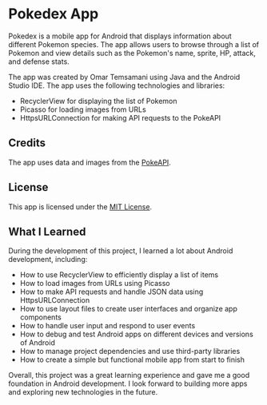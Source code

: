 # Pokedex App

Pokedex is a mobile app for Android that displays information about different Pokemon species. The app allows users to browse through a list of Pokemon and view details such as the Pokemon's name, sprite, HP, attack, and defense stats.

The app was created by Omar Temsamani using Java and the Android Studio IDE. The app uses the following technologies and libraries:

- RecyclerView for displaying the list of Pokemon
- Picasso for loading images from URLs
- HttpsURLConnection for making API requests to the PokeAPI

## Credits

The app uses data and images from the [PokeAPI](https://pokeapi.co/).

## License

This app is licensed under the [MIT License](LICENSE).

## What I Learned

During the development of this project, I learned a lot about Android development, including:

- How to use RecyclerView to efficiently display a list of items
- How to load images from URLs using Picasso
- How to make API requests and handle JSON data using HttpsURLConnection
- How to use layout files to create user interfaces and organize app components
- How to handle user input and respond to user events
- How to debug and test Android apps on different devices and versions of Android
- How to manage project dependencies and use third-party libraries
- How to create a simple but functional mobile app from start to finish

Overall, this project was a great learning experience and gave me a good foundation in Android development. I look forward to building more apps and exploring new technologies in the future.
